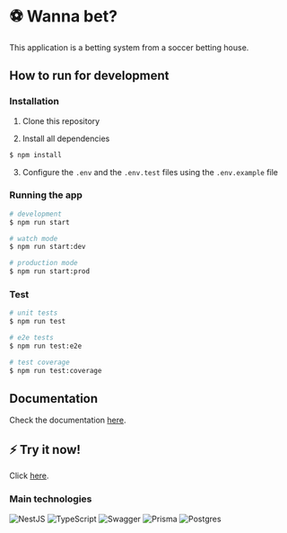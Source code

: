 # ⚽ Wanna bet?

This application is a betting system from a soccer betting house.

## How to run for development

### Installation

1. Clone this repository

2. Install all dependencies

```bash
$ npm install
```
3. Configure the `.env` and the `.env.test` files using the `.env.example` file

### Running the app

```bash
# development
$ npm run start

# watch mode
$ npm run start:dev

# production mode
$ npm run start:prod
```

### Test

```bash
# unit tests
$ npm run test

# e2e tests
$ npm run test:e2e

# test coverage
$ npm run test:coverage
```

## Documentation

Check the documentation [here](https://wanna-bet.onrender.com/api).

## ⚡ Try it now!

Click [here](https://wanna-bet.onrender.com).


### Main technologies

![NestJS](https://img.shields.io/badge/nestjs-%23E0234E.svg?style=flat&logo=nestjs&logoColor=white)
![TypeScript](https://img.shields.io/badge/typescript-%23007ACC.svg?style=flat&logo=typescript&logoColor=white)
![Swagger](https://img.shields.io/badge/Swagger-85EA2D?style=flat&logo=Swagger&logoColor=white)
![Prisma](https://img.shields.io/badge/Prisma-3982CE?style=flat&logo=Prisma&logoColor=white)
![Postgres](https://img.shields.io/badge/postgres-%23316192.svg?style=flat&logo=postgresql&logoColor=white)